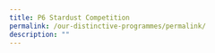 ```yaml
---
title: P6 Stardust Competition
permalink: /our-distinctive-programmes/permalink/
description: ""
---
```

